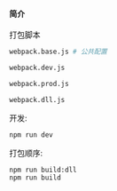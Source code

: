 #### 简介

打包脚本
```bash
webpack.base.js # 公共配置

webpack.dev.js

webpack.prod.js

webpack.dll.js
```
开发:
```bash
npm run dev
```

打包顺序:
```bash
npm run build:dll
npm run build
```